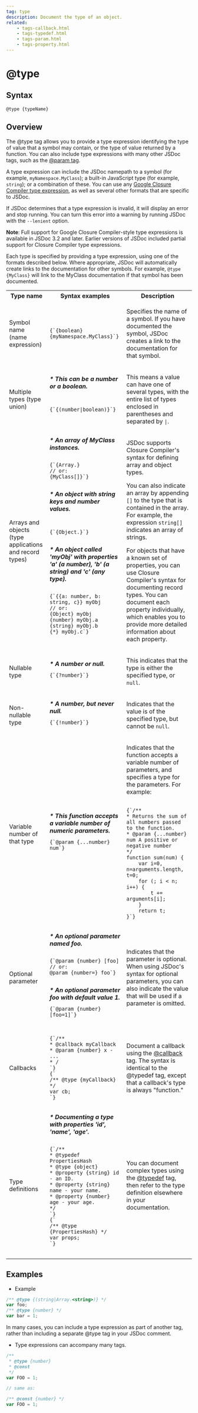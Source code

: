 ```yaml
---
tag: type
description: Document the type of an object.
related:
    - tags-callback.html
    - tags-typedef.html
    - tags-param.html
    - tags-property.html
---
```


# @type

## Syntax

`@type {typeName}`

## Overview

The @type tag allows you to provide a type expression identifying the type of value that a symbol
may contain, or the type of value returned by a function. You can also include type expressions with
many other JSDoc tags, such as the [@param tag][param-tag].

A type expression can include the JSDoc namepath to a symbol (for example, `myNamespace.MyClass`); a
built-in JavaScript type (for example, `string`); or a combination of these. You can use any
[Google Closure Compiler type expression][closure], as well as several other formats that are
specific to JSDoc.

If JSDoc determines that a type expression is invalid, it will display an error and stop running.
You can turn this error into a warning by running JSDoc with the `--lenient` option.

**Note**: Full support for Google Closure Compiler-style type expressions is available
in JSDoc 3.2 and later. Earlier versions of JSDoc included partial support for Closure Compiler type
expressions.

Each type is specified by providing a type expression, using one of the formats described below.
Where appropriate, JSDoc will automatically create links to the documentation for other symbols. For
example, `@type {MyClass}` will link to the MyClass documentation if that symbol has been
documented.

<table id="jsdoc-types" name="jsdoc-types">
<tr>
    <th>Type name</th>
    <th>Syntax examples</th>
    <th>Description</th>
</tr>

<tr>
    <td>Symbol name (name expression)</td>
    <td>
        <pre><code>
{`{boolean}
{myNamespace.MyClass}`}
        </code></pre>
    </td>
    <td>
        <p>
            Specifies the name of a symbol. If you have documented the symbol, JSDoc creates a link to the
            documentation for that symbol.
        </p>
    </td>
</tr>

<tr>
    <td>Multiple types (type union)</td>
    <td>
        <b><i>* This can be a number or a boolean.</i></b>
        <pre><code>
            {`{(number|boolean)}`}
        </code></pre>
    </td>
    <td>
        <p>
            This means a value can have one of several types, with the entire list of types enclosed in
            parentheses and separated by <code>|</code>.
        </p>
    </td>
</tr>

<tr>
    <td>Arrays and objects (type applications and record types)</td>
    <td>
        <b><i>* An array of MyClass instances.</i></b>
        <pre><code>
{`{Array.<MyClass>}
// or:
{MyClass[]}`}
        </code></pre>
        <b><i>* An object with string keys and number values.</i></b>
        <pre><code>
            {`{Object.<string, number>}`}
        </code></pre>
        <b><i>* An object called 'myObj' with properties 'a' (a number), 'b' (a string) and 'c' (any type).</i></b>
        <pre><code>
{`{{a: number, b: string, c}} myObj
// or:
{Object} myObj
{number} myObj.a
{string} myObj.b
{*} myObj.c`}
        </code></pre>
    </td>
    <td>
    <p>JSDoc supports Closure Compiler's syntax for defining array and object types.
</p>
    <p>
        You can also indicate an array by appending <code>[]</code> to the type that is contained in the
        array. For example, the expression <code>string[]</code> indicates an array of strings.
    </p>
    <p>
        For objects that have a known set of properties, you can use Closure Compiler's syntax for
        documenting record types. You can document each property individually, which enables you to
        provide more detailed information about each property.
    </p>
    </td>
</tr>

<tr>
    <td>Nullable type</td>
<td>
    <b><i>* A number or null.</i></b>
    <pre><code>{`{?number}`}</code></pre>
</td>
<td>
    <p>
        This indicates that the type is either the specified type, or <code>null</code>.
    </p>
</td>
</tr>

<tr>
<td>Non-nullable type</td>
<td>
    <b><i>* A number, but never null.</i></b>
    <pre><code>{`{!number}`}</code></pre>
</td>
<td>
    <p>
    Indicates that the value is of the specified type, but cannot be <code>null</code>.
    </p>
</td>
</tr>

<tr>
    <td>Variable number of that type</td>
    <td>
        <b><i>* This function accepts a variable number of numeric parameters.</i></b>
        <pre><code>{`@param {...number} num`}</code></pre>
    </td>
    <td>
        <p>
            Indicates that the function accepts a variable number of parameters, and specifies a type for the parameters. For example:
        </p>
        <pre><code>
{`/**
* Returns the sum of all numbers passed to the function.
* @param {...number} num A positive or negative number
*/
function sum(num) {
    var i=0, n=arguments.length, t=0;
    for (; i < n; i++) {
        t += arguments[i];
    }
    return t;
}`}
        </code></pre>
    </td>
</tr>

<tr>
<td>Optional parameter</td>
<td>
    <b><i>* An optional parameter named foo.</i></b>
    <pre><code>
{`@param {number} [foo]
// or:
@param {number=} foo`}
    </code></pre>
    <b><i>* An optional parameter foo with default value 1.</i></b>
    <pre><code>{`@param {number} [foo=1]`}</code></pre>
</td>
<td>
    <p>
        Indicates that the parameter is optional. When using JSDoc's syntax for optional parameters, you can also indicate the value that will be used if a parameter is omitted.
    </p>
</td>
</tr>

<tr>
    <td>Callbacks</td>
    <td>
        <pre><code>
{`/**
* @callback myCallback
* @param {number} x - ...
* /
`}
{`
/** @type {myCallback} */
var cb;
`}
        </code></pre>
    </td>
<td>
    <p>
        Document a callback using the <a href="tags-callback">@callback</a> tag. The syntax is identical to the @typedef tag, except that a callback's type is always "function."
    </p>
</td>
</tr>

<tr>
    <td>Type definitions</td>
    <td>
        <b><i>* Documenting a type with properties 'id', 'name', 'age'.</i></b>
        <pre><code>
{`/**
* @typedef PropertiesHash
* @type {object}
* @property {string} id - an ID.
* @property {string} name - your name.
* @property {number} age - your age.
*/ 
`}
{`
/** @type {PropertiesHash} */
var props;
`}
        </code></pre>
    </td>
    <td>
        <p>
            You can document complex types using the <a href="tags-typedef.html">@typedef</a> tag, then refer to the type definition elsewhere in your documentation.
        </p>
    </td>
</tr>
</table>

## Examples

-   Example

```js
/** @type {(string|Array.<string>)} */
var foo;
/** @type {number} */
var bar = 1;
```

In many cases, you can include a type expression as part of another tag, rather than including a
separate @type tag in your JSDoc comment.

-   Type expressions can accompany many tags.

```js
/**
 * @type {number}
 * @const
 */
var FOO = 1;

// same as:

/** @const {number} */
var FOO = 1;
```

[closure]: https://github.com/google/closure-compiler/wiki/Annotating-JavaScript-for-the-Closure-Compiler#type-expressions
[param-tag]: tags-param.html
